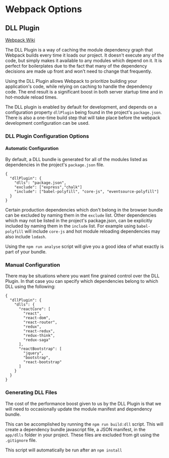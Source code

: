 # Webpack Options

## DLL Plugin

[Webpack Wiki](https://github.com/webpack/docs/wiki/list-of-plugins#dllplugin)

The DLL Plugin is a way of caching the module dependency graph that Webpack builds every time it loads our project.  It doesn't execute any of the code, but simply makes it available to any modules which depend on it. It is perfect for boilerplates due to the fact that many of the dependency decisions are made up front and won't need to change that frequently.  

Using the DLL Plugin allows Webpack to prioritize building your application's code, while relying on caching to handle the dependency code.  The end result is a significant boost in both server startup time and in hot-module reload times.

The DLL plugin is enabled by default for development, and depends on a configuration property `dllPlugin` being found in the project's `package.json`.  There is also a one-time build step that will take place before the webpack development configuration can be used.

### DLL Plugin Configuration Options

#### Automatic Configuration

By default, a DLL bundle is generated for all of the modules listed as dependencies in the project's `package.json` file. 

```
{
  "dllPlugin": {
    "dlls": "package.json",
    "exclude": ["express","chalk"]
    "include": ["babel-polyfill", "core-js", "eventsource-polyfill"]
  }
}
```

Certain production dependencies which don't belong in the browser bundle can be excluded by naming them in the `exclude` list. Other dependencies which may not be listed in the project's package.json, can be explicitly included by naming them in the `include` list.  For example using `babel-polyfill` will include `core-js` and hot module reloading dependencies may also include `lodash`.  

Using the `npm run analyse` script will give you a good idea of what exactly is part of your bundle.

### Manual Configuration

There may be situations where you want fine grained control over the DLL Plugin.  In that case you can specify which dependencies belong to which DLL using the following: 

```
{
  "dllPlugin": {
    "dlls": {
      "reactCore": [
        "react",
        "react-dom",
        "react-router",
        "redux",
        "react-redux",
        "redux-think",
        "redux-saga"
      ],
      "reactBootstrap": [
        "jquery",
        "bootstrap",
        "react-bootstrap"
      ]
    }
  }
}
```

### Generating DLL Files

The cost of the performance boost given to us by the DLL Plugin is that we will need to occasionally update the module manifest and dependency bundle.  

This can be accomplished by running the `npm run build:dll` script. This will create a dependency bundle javascript file, a JSON manifest, in the `app/dlls` folder in your project.  These files are excluded from git using the `.gitignore` file.

This script will automatically be run after an `npm install`
